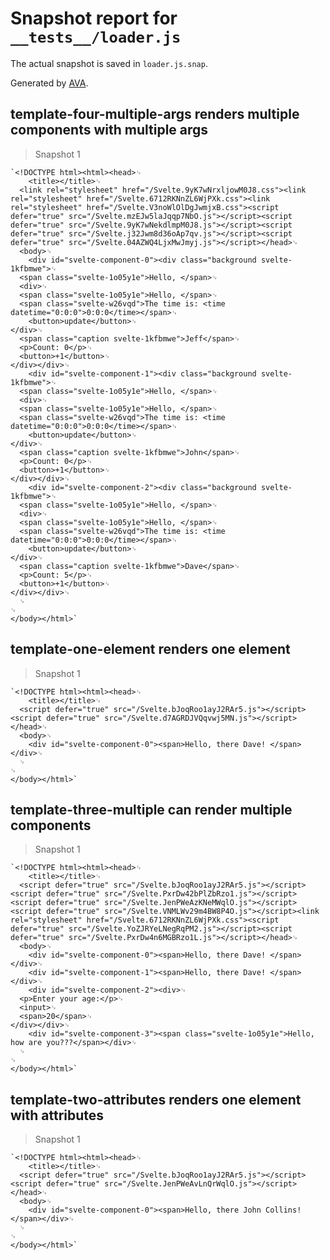 # Snapshot report for `__tests__/loader.js`

The actual snapshot is saved in `loader.js.snap`.

Generated by [AVA](https://ava.li).

## template-four-multiple-args renders multiple components with multiple args

> Snapshot 1

    `<!DOCTYPE html><html><head>␊
        <title></title>␊
      <link rel="stylesheet" href="/Svelte.9yK7wNrxljowM0J8.css"><link rel="stylesheet" href="/Svelte.6712RKNnZL6WjPXk.css"><link rel="stylesheet" href="/Svelte.V3noWlOlDgJwmjxB.css"><script defer="true" src="/Svelte.mzEJw5laJqqp7NbO.js"></script><script defer="true" src="/Svelte.9yK7wNekdlmpM0J8.js"></script><script defer="true" src="/Svelte.j32Jwm8d36oAp7qv.js"></script><script defer="true" src="/Svelte.04AZWQ4LjxMwJmyj.js"></script></head>␊
      <body>␊
        <div id="svelte-component-0"><div class="background svelte-1kfbmwe">␊
      <span class="svelte-1o05y1e">Hello, </span>␊
      <div>␊
      <span class="svelte-1o05y1e">Hello, </span>␊
      <span class="svelte-w26vqd">The time is: <time datetime="0:0:0">0:0:0</time></span>␊
    	<button>update</button>␊
    </div>␊
      <span class="caption svelte-1kfbmwe">Jeff</span>␊
      <p>Count: 0</p>␊
      <button>+1</button>␊
    </div></div>␊
        <div id="svelte-component-1"><div class="background svelte-1kfbmwe">␊
      <span class="svelte-1o05y1e">Hello, </span>␊
      <div>␊
      <span class="svelte-1o05y1e">Hello, </span>␊
      <span class="svelte-w26vqd">The time is: <time datetime="0:0:0">0:0:0</time></span>␊
    	<button>update</button>␊
    </div>␊
      <span class="caption svelte-1kfbmwe">John</span>␊
      <p>Count: 0</p>␊
      <button>+1</button>␊
    </div></div>␊
        <div id="svelte-component-2"><div class="background svelte-1kfbmwe">␊
      <span class="svelte-1o05y1e">Hello, </span>␊
      <div>␊
      <span class="svelte-1o05y1e">Hello, </span>␊
      <span class="svelte-w26vqd">The time is: <time datetime="0:0:0">0:0:0</time></span>␊
    	<button>update</button>␊
    </div>␊
      <span class="caption svelte-1kfbmwe">Dave</span>␊
      <p>Count: 5</p>␊
      <button>+1</button>␊
    </div></div>␊
      ␊
    ␊
    </body></html>`

## template-one-element renders one element

> Snapshot 1

    `<!DOCTYPE html><html><head>␊
        <title></title>␊
      <script defer="true" src="/Svelte.bJoqRoo1ayJ2RAr5.js"></script><script defer="true" src="/Svelte.d7AGRDJVQqvwj5MN.js"></script></head>␊
      <body>␊
        <div id="svelte-component-0"><span>Hello, there Dave! </span></div>␊
      ␊
    ␊
    </body></html>`

## template-three-multiple can render multiple components

> Snapshot 1

    `<!DOCTYPE html><html><head>␊
        <title></title>␊
      <script defer="true" src="/Svelte.bJoqRoo1ayJ2RAr5.js"></script><script defer="true" src="/Svelte.PxrDw42bPlZbRzo1.js"></script><script defer="true" src="/Svelte.JenPWeAzKNeMWqlO.js"></script><script defer="true" src="/Svelte.VNMLWv29m4BW8P4O.js"></script><link rel="stylesheet" href="/Svelte.6712RKNnZL6WjPXk.css"><script defer="true" src="/Svelte.YoZJRYeLNegRqPM2.js"></script><script defer="true" src="/Svelte.PxrDw4n6MGBRzo1L.js"></script></head>␊
      <body>␊
        <div id="svelte-component-0"><span>Hello, there Dave! </span></div>␊
        <div id="svelte-component-1"><span>Hello, there Dave! </span></div>␊
        <div id="svelte-component-2"><div>␊
      <p>Enter your age:</p>␊
      <input>␊
      <span>20</span>␊
    </div></div>␊
        <div id="svelte-component-3"><span class="svelte-1o05y1e">Hello, how are you???</span></div>␊
      ␊
    ␊
    </body></html>`

## template-two-attributes renders one element with attributes

> Snapshot 1

    `<!DOCTYPE html><html><head>␊
        <title></title>␊
      <script defer="true" src="/Svelte.bJoqRoo1ayJ2RAr5.js"></script><script defer="true" src="/Svelte.JenPWeAvLnQrWqlO.js"></script></head>␊
      <body>␊
        <div id="svelte-component-0"><span>Hello, there John Collins! </span></div>␊
      ␊
    ␊
    </body></html>`
